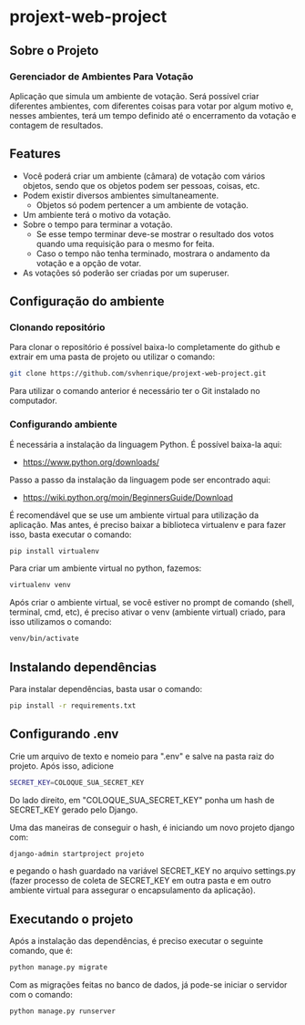 # projext-web-project

## Sobre o Projeto
### Gerenciador de Ambientes Para Votação

Aplicação que simula um ambiente de votação. Será possível criar diferentes ambientes, com diferentes coisas para votar por algum motivo e, nesses ambientes, terá um tempo definido até o encerramento da votação e contagem de resultados.

## Features 

- Você poderá criar um ambiente (câmara) de votação com vários objetos, sendo que os objetos podem ser pessoas, coisas, etc.
- Podem existir diversos ambientes simultaneamente.
    - Objetos só podem pertencer a um ambiente de votação.
- Um ambiente terá o motivo da votação.
- Sobre o tempo para terminar a votação.
    - Se esse tempo terminar deve-se mostrar o resultado dos votos quando uma requisição para o mesmo for feita.
    - Caso o tempo não tenha terminado, mostrara o andamento da votação e a opção de votar.
- As votações só poderão ser criadas por um superuser.
    
## Configuração do ambiente 

### Clonando repositório

Para clonar o repositório é possível baixa-lo completamente do github e extrair em uma pasta de projeto ou utilizar o comando:

```bash
git clone https://github.com/svhenrique/projext-web-project.git
```

Para utilizar o comando anterior é necessário ter o Git instalado no computador.

### Configurando ambiente 

É necessária a instalação da linguagem Python. É possível baixa-la aqui:

- https://www.python.org/downloads/

Passo a passo da instalação da linguagem pode ser encontrado aqui:

- https://wiki.python.org/moin/BeginnersGuide/Download

É recomendável que se use um ambiente virtual para utilização da aplicação. Mas antes, é preciso baixar a biblioteca virtualenv e para fazer isso, basta executar o comando:


```bash
pip install virtualenv
```

Para criar um ambiente virtual no python, fazemos:

```bash
virtualenv venv
```

Após criar o ambiente virtual, se você estiver no prompt de comando (shell, terminal, cmd, etc), é preciso ativar o venv (ambiente virtual) criado, para isso utilizamos o comando:

```bash
venv/bin/activate
```

## Instalando dependências

Para instalar dependências, basta usar o comando:

```bash
pip install -r requirements.txt
```

## Configurando .env

Crie um arquivo de texto e nomeio para ".env" e salve na pasta raiz do projeto. Após isso, adicione 

```bash
SECRET_KEY=COLOQUE_SUA_SECRET_KEY
```

Do lado direito, em "COLOQUE_SUA_SECRET_KEY" ponha um hash de SECRET_KEY gerado pelo Django. 

Uma das maneiras de conseguir o hash, é iniciando um novo projeto django com:

```bash
django-admin startproject projeto 
```

e pegando o hash guardado na variável SECRET_KEY no arquivo settings.py (fazer processo de coleta de SECRET_KEY em outra pasta e em outro ambiente virtual para assegurar o encapsulamento da aplicação).

## Executando o projeto

Após a instalação das dependências, é preciso executar o seguinte comando, que é:

```bash
python manage.py migrate
```

Com as migrações feitas no banco de dados, já pode-se iniciar o servidor com o comando:

```bash
python manage.py runserver
```
